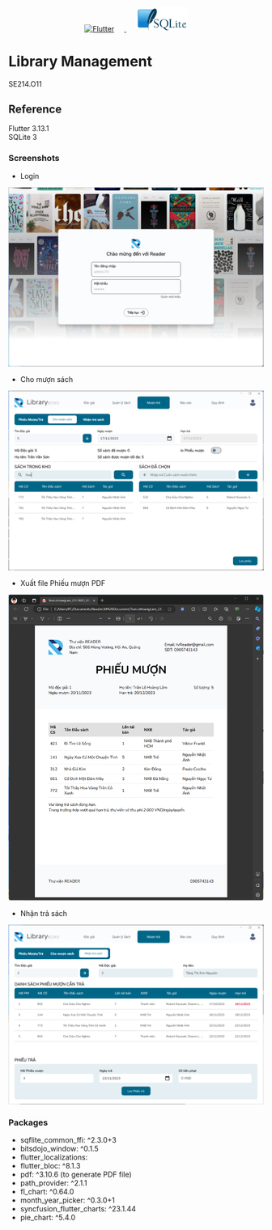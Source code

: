 <p align="center">
    <a href="https://flutter.dev/">
        <img alt="Flutter" src="https://storage.googleapis.com/cms-storage-bucket/c823e53b3a1a7b0d36a9.png" width="30%" hspace=20>
    </a>
    <a href="https://www.sqlite.org/index.html">
        <img alt="Supabase" src="decor/SQLite.png" width="20%" hspace=20>
    </a>
</p>

# Library Management

SE214.O11

## Reference

Flutter 3.13.1  
SQLite 3

### Screenshots

- Login

<p align="center">
    <img src="decor/login-page.png"/>
</p>

- Cho mượn sách

<p align="center">
    <img src="decor/muon_sach.png"/>
</p>

- Xuất file Phiếu mượn PDF

<p align="center">
    <img src="decor/phieu_muon.png"/>
</p>

- Nhận trả sách

<p align="center">
    <img src="decor/tra_sach.png"/>
</p>

### Packages 
- sqflite_common_ffi: ^2.3.0+3
- bitsdojo_window: ^0.1.5
- flutter_localizations:
- flutter_bloc: ^8.1.3
- pdf: ^3.10.6 (to generate PDF file)
- path_provider: ^2.1.1
- fl_chart: ^0.64.0
- month_year_picker: ^0.3.0+1
- syncfusion_flutter_charts: ^23.1.44
- pie_chart: ^5.4.0
